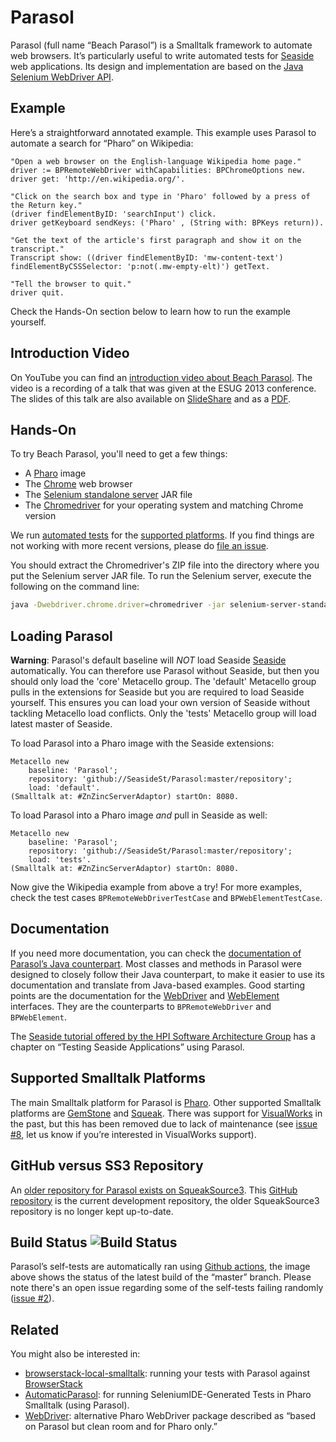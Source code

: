 # Parasol

Parasol (full name “Beach Parasol”) is a Smalltalk framework to automate web browsers. It’s particularly useful to write automated tests for [Seaside](https://github.com/SeasideSt/Seaside) web applications. Its design and implementation are based on the [Java Selenium WebDriver API](http://www.seleniumhq.org/projects/webdriver/). 


## Example

Here’s a straightforward annotated example. This example uses Parasol to automate a search for “Pharo” on Wikipedia:

```Smalltalk
"Open a web browser on the English-language Wikipedia home page."
driver := BPRemoteWebDriver withCapabilities: BPChromeOptions new.
driver get: 'http://en.wikipedia.org/'.

"Click on the search box and type in 'Pharo' followed by a press of the Return key."
(driver findElementByID: 'searchInput') click.
driver getKeyboard sendKeys: ('Pharo' , (String with: BPKeys return)).

"Get the text of the article's first paragraph and show it on the transcript."
Transcript show: ((driver findElementByID: 'mw-content-text') findElementByCSSSelector: 'p:not(.mw-empty-elt)') getText.

"Tell the browser to quit."
driver quit.
```

Check the Hands-On section below to learn how to run the example yourself.


## Introduction Video

On YouTube you can find an [introduction video about Beach Parasol](https://www.youtube.com/watch?v=CoJ-Wnno6TY). The video is a recording of a talk that was given at the ESUG 2013 conference. The slides of this talk are also available on [SlideShare](https://www.slideshare.net/esug/4-beach-parasol-presentation) and as a [PDF](http://esug.org/data/ESUG2013/1-Mon/04-Beach%20Parasol%20Presentation.pdf).


## Hands-On

To try Beach Parasol, you'll need to get a few things:

- A [Pharo](http://pharo.org) image
- The [Chrome](https://www.google.com/chrome/) web browser
- The [Selenium standalone server](http://docs.seleniumhq.org/download/) JAR file
- The [Chromedriver](https://sites.google.com/a/chromium.org/chromedriver/) for your operating system and matching Chrome version

We run [automated tests](https://github.com/SeasideSt/Parasol/actions) for the [supported platforms](https://github.com/SeasideSt/Parasol#supported-smalltalk-platforms). If you find things are not working with more recent versions, please do [file an issue](https://github.com/SeasideSt/Parasol/issues).

You should extract the Chromedriver's ZIP file into the directory where you put the Selenium server JAR file. To run the Selenium server, execute the following on the command line:

```bash
java -Dwebdriver.chrome.driver=chromedriver -jar selenium-server-standalone-3.141.59.jar
```
## Loading Parasol

**Warning**: Parasol's default baseline will *NOT* load Seaside [Seaside](https://github.com/SeasideSt/Seaside) automatically. You can therefore use Parasol without Seaside, but then you should only load the 'core' Metacello group. The 'default' Metacello group pulls in the extensions for Seaside but you are required to load Seaside yourself. This ensures you can load your own version of Seaside without tackling Metacello load conflicts. Only the 'tests' Metacello group will load latest master of Seaside.

To load Parasol into a Pharo image with the Seaside extensions:

```Smalltalk
Metacello new
    baseline: 'Parasol';
    repository: 'github://SeasideSt/Parasol:master/repository';
    load: 'default'.
(Smalltalk at: #ZnZincServerAdaptor) startOn: 8080.
```

To load Parasol into a Pharo image _and_ pull in Seaside as well:

```Smalltalk
Metacello new
    baseline: 'Parasol';
    repository: 'github://SeasideSt/Parasol:master/repository';
    load: 'tests'.
(Smalltalk at: #ZnZincServerAdaptor) startOn: 8080.
```



Now give the Wikipedia example from above a try! For more examples, check the test cases `BPRemoteWebDriverTestCase` and `BPWebElementTestCase`.


## Documentation

If you need more documentation, you can check the [documentation of Parasol’s Java counterpart](http://seleniumhq.github.io/selenium/docs/api/java/). Most classes and methods in Parasol were designed to closely follow their Java counterpart, to make it easier to use its documentation and translate from Java-based examples. Good starting points are the documentation for the [WebDriver](http://seleniumhq.github.io/selenium/docs/api/java/org/openqa/selenium/WebDriver.html) and [WebElement](http://seleniumhq.github.io/selenium/docs/api/java/org/openqa/selenium/WebElement.html) interfaces. They are the counterparts to `BPRemoteWebDriver` and `BPWebElement`.

The [Seaside tutorial offered by the HPI Software Architecture Group](http://www.hpi.uni-potsdam.de/hirschfeld/seaside/tutorial) has a chapter on “Testing Seaside Applications” using Parasol.

## Supported Smalltalk Platforms

The main Smalltalk platform for Parasol is [Pharo](http://pharo.org). Other supported Smalltalk platforms are [GemStone](https://gemtalksystems.com/products/) and [Squeak](http://squeak.org). There was support for [VisualWorks](http://www.cincomsmalltalk.com/main/products/visualworks/) in the past, but this has been removed due to lack of maintenance (see [issue #8](https://github.com/SeasideSt/Parasol/issues/8), let us know if you’re interested in VisualWorks support).


## GitHub versus SS3 Repository

An [older repository for Parasol exists on SqueakSource3](http://ss3.gemstone.com/ss/Parasol.html). This [GitHub repository](https://github.com/SeasideSt/Parasol) is the current development repository, the older SqueakSource3 repository is no longer kept up-to-date.


## Build Status ![Build Status](https://github.com/SeasideSt/Parasol/actions/workflows/ci.yml/badge.svg?branch=master)

Parasol’s self-tests are automatically ran using [Github actions](https://github.com/SeasideSt/Parasol/actions/workflows/ci.yml), the image above shows the status of the latest build of the “master” branch. Please note there's an open issue regarding some of the self-tests failing randomly ([issue #2](https://github.com/SeasideSt/Parasol/issues/2)).

## Related

You might also be interested in:

- [browserstack-local-smalltalk](https://github.com/mattonem/browserstack-local-smalltalk): running your tests with Parasol against [BrowserStack](https://www.browserstack.com/)
- [AutomaticParasol](https://github.com/nymch/AutomaticParasol): for running SeleniumIDE-Generated Tests in Pharo Smalltalk (using Parasol).
- [WebDriver](http://smalltalkhub.com/#!/~TorstenBergmann/WebDriver): alternative Pharo WebDriver package described as “based on Parasol but clean room and for Pharo only.”

